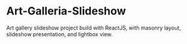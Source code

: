 # Art-Galleria-Slideshow
Art gallery slideshow project build with ReactJS, with masonry layout, slideshow presentation, and lightbox view.
